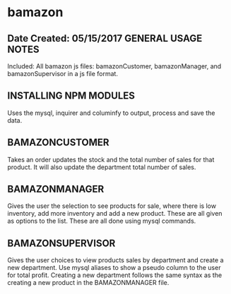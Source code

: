 # bamazon
Date Created: 05/15/2017
GENERAL USAGE NOTES
-----------------------------------------------------------------
Included: All bamazon js files: bamazonCustomer, bamazonManager, and bamazonSupervisor in a js file format.

INSTALLING NPM MODULES
-----------------------------------------------------------------
Uses the mysql, inquirer and columinfy to output, process and save the data. 

BAMAZONCUSTOMER
-----------------------------------------------------------------
Takes an order updates the stock and the total number of sales for that product. It will also update the department total number of sales. 

BAMAZONMANAGER
-----------------------------------------------------------------
Gives the user the selection to see products for sale, where there is low inventory, add more inventory and add a new product. These are all given as options to the list. These are all done using mysql commands.

BAMAZONSUPERVISOR
-----------------------------------------------------------------
Gives the user choices to view products sales by department and create a new department. Use mysql aliases to show a pseudo column to the user for total profit. Creating a new department follows the same syntax as the creating a new product in the BAMAZONMANAGER file. 